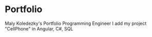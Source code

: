 # Portfolio
Maly Koledezky's Portfolio Programming Engineer
I add my project "CellPhone" in Angular, C#, SQL
